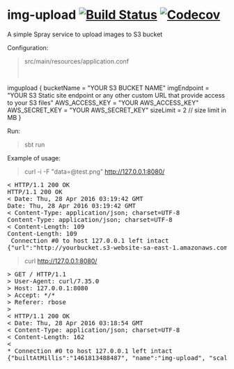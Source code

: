 # img-upload [![Build Status](https://travis-ci.org/victorfranz/img-upload.svg?branch=master)](https://travis-ci.org/victorfranz/img-upload) [![Codecov](https://img.shields.io/codecov/c/github/victorfranz/img-upload.svg?maxAge=2592000)]()

A simple Spray service to upload images to S3 bucket

Configuration:
> src/main/resources/application.conf
> <pre>
imgupload {
    bucketName = "YOUR S3 BUCKET NAME"
    imgEndpoint = "YOUR S3 Static site endpoint or any other custom URL that provide access to your S3 files"
    AWS_ACCESS_KEY = "YOUR AWS_ACCESS_KEY"
    AWS_SECRET_KEY = "YOUR AWS_SECRET_KEY"
    sizeLimit = 2 // size limit in MB
}
</pre>

Run:
> sbt run

Example of usage:
> curl -i -F "data=@test.png" http://127.0.0.1:8080/
<pre>
< HTTP/1.1 200 OK
HTTP/1.1 200 OK
< Date: Thu, 28 Apr 2016 03:19:42 GMT
Date: Thu, 28 Apr 2016 03:19:42 GMT
< Content-Type: application/json; charset=UTF-8
Content-Type: application/json; charset=UTF-8
< Content-Length: 109
Content-Length: 109
 Connection #0 to host 127.0.0.1 left intact
{"url":"http://yourbucket.s3-website-sa-east-1.amazonaws.com/faef6e44-05ef-416c-a392-a8b388e4258b_test.png"}
</pre>


> curl http://127.0.0.1:8080/
<pre>
> GET / HTTP/1.1
> User-Agent: curl/7.35.0
> Host: 127.0.0.1:8080
> Accept: */*
> Referer: rbose
> 
< HTTP/1.1 200 OK
< Date: Thu, 28 Apr 2016 03:18:54 GMT
< Content-Type: application/json; charset=UTF-8
< Content-Length: 162
< 
* Connection #0 to host 127.0.0.1 left intact
{"builtAtMillis":"1461813488487", "name":"img-upload", "scalaVersion":"2.11.2", "version":"0.1", "sbtVersion":"0.13.6", "builtAtString":"2016-04-28 03:18:08.487"}
</pre>

